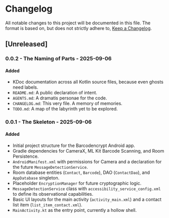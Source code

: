 # Changelog

All notable changes to this project will be documented in this file. The format is based on, but does not strictly adhere to, [Keep a Changelog](https://keepachangelog.com/en/1.0.0/).

## [Unreleased]

### 0.0.2 - The Naming of Parts - 2025-09-06

#### Added

-   KDoc documentation across all Kotlin source files, because even ghosts need labels.
-   `README.md`: A public declaration of intent.
-   `AGENTS.md`: A dramatis personae for the code.
-   `CHANGELOG.md`: This very file. A memory of memories.
-   `TODO.md`: A map of the labyrinth yet to be explored.

### 0.0.1 - The Skeleton - 2025-09-06

#### Added

-   Initial project structure for the Barcodencrypt Android app.
-   Gradle dependencies for CameraX, ML Kit Barcode Scanning, and Room Persistence.
-   `AndroidManifest.xml` with permissions for Camera and a declaration for the future `MessageDetectionService`.
-   Room database entities (`Contact`, `Barcode`), DAO (`ContactDao`), and `AppDatabase` singleton.
-   Placeholder `EncryptionManager` for future cryptographic logic.
-   `MessageDetectionService` class with `accessibility_service_config.xml` to define its observational capabilities.
-   Basic UI layouts for the main activity (`activity_main.xml`) and a contact list item (`list_item_contact.xml`).
-   `MainActivity.kt` as the entry point, currently a hollow shell.